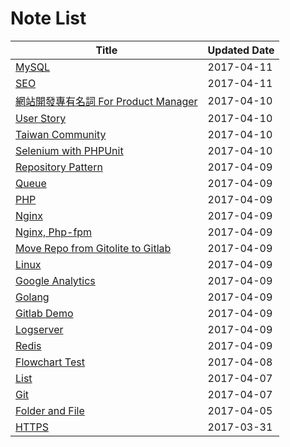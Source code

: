 # Note List
|Title | Updated Date |
|------|------------|
| [MySQL](/notes/mysql.html) | 2017-04-11 |
| [SEO](/notes/seo.html) | 2017-04-11 |
| [網站開發專有名詞 For Product Manager](/notes/web-proper-noun.html) | 2017-04-10 |
| [User Story](/notes/user-story.html) | 2017-04-10 |
| [Taiwan Community](/notes/taiwan-community.html) | 2017-04-10 |
| [Selenium with PHPUnit](/notes/selenium_with_phpunit.html) | 2017-04-10 |
| [Repository Pattern](/notes/repository-pattern.html) | 2017-04-09 |
| [Queue](/notes/queue.html) | 2017-04-09 |
| [PHP](/notes/php.html) | 2017-04-09 |
| [Nginx](/notes/nginx.html) | 2017-04-09 |
| [Nginx, Php-fpm](/notes/nginx-php-fpm.html) | 2017-04-09 |
| [Move Repo from Gitolite to Gitlab](/notes/movetogitlab.html) | 2017-04-09 |
| [Linux](/notes/linux.html) | 2017-04-09 |
| [Google Analytics](/notes/google-analytics.html) | 2017-04-09 |
| [Golang](/notes/golang.html) | 2017-04-09 |
| [Gitlab Demo](/notes/gitlab.html) | 2017-04-09 |
| [Logserver](/notes/elastic-kibana.html) | 2017-04-09 |
| [Redis](/notes/redis.html) | 2017-04-09 |
| [Flowchart Test](/notes/flowchart.html) | 2017-04-08 |
| [List](/notes/lisp.html) | 2017-04-07 |
| [Git](/notes/git.html) | 2017-04-07 |
| [Folder and File](/notes/laravel4and5.html) | 2017-04-05 |
| [HTTPS](/notes/https.html) | 2017-03-31 |
